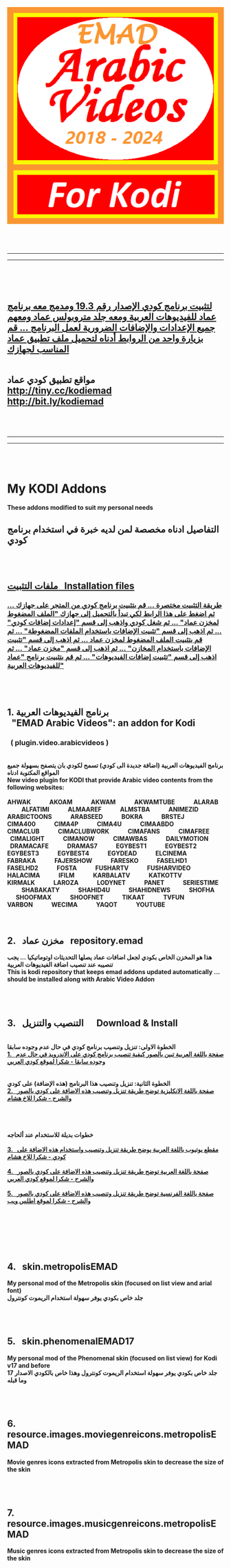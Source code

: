 <b>
<img src="./ADDONS/plugin.video.arabicvideos/icon.png" title="EMAD Arabic Videos">
<br />
<br />
<br />
<br />

<hr />
<hr />

<br />

<br />
<br />

<h2>
<a href="http://tiny.cc/kodiemad">
لتثبيت برنامج كودي الإصدار رقم 19.3 ومدمج معه برنامج عماد للفيديوهات العربية ومعه جلد متروبولس عماد ومعهم جميع الإعدادات والإضافات الضرورية لعمل البرنامج ... قم بزيارة واحد من الروابط أدناه لتحميل ملف تطبيق عماد المناسب لجهازك
</a>
<br />
<br />

مواقع تطبيق كودي عماد
<br />
<a href="http://tiny.cc/kodiemad">http://tiny.cc/kodiemad
<br />
<a href="http://bit.ly/kodiemad">http://bit.ly/kodiemad

</h2>

<br />
<br />

<hr />
<hr />

<br />
<br />

<h1>My KODI Addons</h1>
These addons modified to suit my personal needs
<br />
<h2>
التفاصيل ادناه مخصصة لمن لديه خبرة في استخدام برنامج كودي
</h2>

<br />
<br />

<a href="https://github.com/emadmahdi/KODI/tree/master/INSTALL"><h2>ملفات التثبيت &nbsp; Installation files</h2></a>

<a href="https://github.com/emadmahdi/KODI/tree/master/INSTALL"><h3>طريقة التثبيت مختصرة ... قم بتثبيت برنامج كودي من المتجر على جهازك ... ثم اضغط على هذا الرابط لكي تبدأ بالتحميل إلى جهازك "الملف المضغوط لمخزن عماد" ... ثم شغل كودي واذهب إلى قسم "إعدادات إضافات كودي" ... ثم اذهب إلى قسم "تثبيت الإضافات باستخدام الملفات المضغوطة" ... ثم قم بتثبيت الملف المضغوط لمخزن عماد ... ثم اذهب إلى قسم "تثبيت الإضافات باستخدام المخازن" ... ثم اذهب إلى قسم "مخزن عماد" ... ثم اذهب إلى قسم "تثبيت إضافات الفيديوهات" ... ثم قم بتثبيت برنامج "عماد للفيديوهات العربية"</a>

<br />
<br />
<h2>1. برنامج الفيديوهات العربية <br />
&nbsp; "EMAD Arabic Videos": an addon for Kodi</h2>
<h3>&nbsp; ( plugin.video.arabicvideos )</h3>
<br />
برنامج الفيديوهات العربية (اضافة جديدة الى كودي) تسمح لكودي بان يتصفح بسهولة جميع المواقع المكتوبة ادناه
<br />
New video plugin for KODI that provide Arabic video contents from the following websites:
<br />
<br />
AHWAK &nbsp; &nbsp; &nbsp; &nbsp; &nbsp; &nbsp;  
AKOAM &nbsp; &nbsp; &nbsp; &nbsp; &nbsp; &nbsp;  
AKWAM &nbsp; &nbsp; &nbsp; &nbsp; &nbsp; &nbsp;  
AKWAMTUBE &nbsp; &nbsp; &nbsp; &nbsp; &nbsp; &nbsp;  
ALARAB &nbsp; &nbsp; &nbsp; &nbsp; &nbsp; &nbsp;  
ALFATIMI &nbsp; &nbsp; &nbsp; &nbsp; &nbsp; &nbsp;  
ALMAAREF &nbsp; &nbsp; &nbsp; &nbsp; &nbsp; &nbsp;  
ALMSTBA &nbsp; &nbsp; &nbsp; &nbsp; &nbsp; &nbsp;  
ANIMEZID &nbsp; &nbsp; &nbsp; &nbsp; &nbsp; &nbsp;  
ARABICTOONS &nbsp; &nbsp; &nbsp; &nbsp; &nbsp; &nbsp;  
ARABSEED &nbsp; &nbsp; &nbsp; &nbsp; &nbsp; &nbsp;  
BOKRA &nbsp; &nbsp; &nbsp; &nbsp; &nbsp; &nbsp;  
BRSTEJ &nbsp; &nbsp; &nbsp; &nbsp; &nbsp; &nbsp;  
CIMA400 &nbsp; &nbsp; &nbsp; &nbsp; &nbsp; &nbsp;  
CIMA4P &nbsp; &nbsp; &nbsp; &nbsp; &nbsp; &nbsp;  
CIMA4U &nbsp; &nbsp; &nbsp; &nbsp; &nbsp; &nbsp;  
CIMAABDO &nbsp; &nbsp; &nbsp; &nbsp; &nbsp; &nbsp;  
CIMACLUB &nbsp; &nbsp; &nbsp; &nbsp; &nbsp; &nbsp;  
CIMACLUBWORK &nbsp; &nbsp; &nbsp; &nbsp; &nbsp; &nbsp;  
CIMAFANS &nbsp; &nbsp; &nbsp; &nbsp; &nbsp; &nbsp;  
CIMAFREE &nbsp; &nbsp; &nbsp; &nbsp; &nbsp; &nbsp;  
CIMALIGHT &nbsp; &nbsp; &nbsp; &nbsp; &nbsp; &nbsp;  
CIMANOW &nbsp; &nbsp; &nbsp; &nbsp; &nbsp; &nbsp;  
CIMAWBAS &nbsp; &nbsp; &nbsp; &nbsp; &nbsp; &nbsp;  
DAILYMOTION &nbsp; &nbsp; &nbsp; &nbsp; &nbsp; &nbsp;  
DRAMACAFE &nbsp; &nbsp; &nbsp; &nbsp; &nbsp; &nbsp;  
DRAMAS7 &nbsp; &nbsp; &nbsp; &nbsp; &nbsp; &nbsp;  
EGYBEST1 &nbsp; &nbsp; &nbsp; &nbsp; &nbsp; &nbsp;  
EGYBEST2 &nbsp; &nbsp; &nbsp; &nbsp; &nbsp; &nbsp;  
EGYBEST3 &nbsp; &nbsp; &nbsp; &nbsp; &nbsp; &nbsp;  
EGYBEST4 &nbsp; &nbsp; &nbsp; &nbsp; &nbsp; &nbsp;  
EGYDEAD &nbsp; &nbsp; &nbsp; &nbsp; &nbsp; &nbsp;  
ELCINEMA &nbsp; &nbsp; &nbsp; &nbsp; &nbsp; &nbsp;  
FABRAKA &nbsp; &nbsp; &nbsp; &nbsp; &nbsp; &nbsp;  
FAJERSHOW &nbsp; &nbsp; &nbsp; &nbsp; &nbsp; &nbsp;  
FARESKO &nbsp; &nbsp; &nbsp; &nbsp; &nbsp; &nbsp;  
FASELHD1 &nbsp; &nbsp; &nbsp; &nbsp; &nbsp; &nbsp;  
FASELHD2 &nbsp; &nbsp; &nbsp; &nbsp; &nbsp; &nbsp;  
FOSTA &nbsp; &nbsp; &nbsp; &nbsp; &nbsp; &nbsp;  
FUSHARTV &nbsp; &nbsp; &nbsp; &nbsp; &nbsp; &nbsp;  
FUSHARVIDEO &nbsp; &nbsp; &nbsp; &nbsp; &nbsp; &nbsp;  
HALACIMA &nbsp; &nbsp; &nbsp; &nbsp; &nbsp; &nbsp;  
IFILM &nbsp; &nbsp; &nbsp; &nbsp; &nbsp; &nbsp;  
KARBALATV &nbsp; &nbsp; &nbsp; &nbsp; &nbsp; &nbsp;  
KATKOTTV &nbsp; &nbsp; &nbsp; &nbsp; &nbsp; &nbsp;  
KIRMALK &nbsp; &nbsp; &nbsp; &nbsp; &nbsp; &nbsp;  
LAROZA &nbsp; &nbsp; &nbsp; &nbsp; &nbsp; &nbsp;  
LODYNET &nbsp; &nbsp; &nbsp; &nbsp; &nbsp; &nbsp;  
PANET &nbsp; &nbsp; &nbsp; &nbsp; &nbsp; &nbsp;  
SERIESTIME &nbsp; &nbsp; &nbsp; &nbsp; &nbsp; &nbsp;  
SHABAKATY &nbsp; &nbsp; &nbsp; &nbsp; &nbsp; &nbsp;  
SHAHID4U &nbsp; &nbsp; &nbsp; &nbsp; &nbsp; &nbsp;  
SHAHIDNEWS &nbsp; &nbsp; &nbsp; &nbsp; &nbsp; &nbsp;  
SHOFHA &nbsp; &nbsp; &nbsp; &nbsp; &nbsp; &nbsp;  
SHOOFMAX &nbsp; &nbsp; &nbsp; &nbsp; &nbsp; &nbsp;  
SHOOFNET &nbsp; &nbsp; &nbsp; &nbsp; &nbsp; &nbsp;  
TIKAAT &nbsp; &nbsp; &nbsp; &nbsp; &nbsp; &nbsp;  
TVFUN &nbsp; &nbsp; &nbsp; &nbsp; &nbsp; &nbsp;  
VARBON &nbsp; &nbsp; &nbsp; &nbsp; &nbsp; &nbsp;  
WECIMA &nbsp; &nbsp; &nbsp; &nbsp; &nbsp; &nbsp;  
YAQOT &nbsp; &nbsp; &nbsp; &nbsp; &nbsp; &nbsp;  
YOUTUBE &nbsp; &nbsp; &nbsp; &nbsp; &nbsp; &nbsp;  
 &nbsp; &nbsp; &nbsp; &nbsp; &nbsp; &nbsp;  <br />
<br />
<br />
<h2>2. &nbsp; مخزن عماد &nbsp; repository.emad</h2>
هذا هو المخزن الخاص بكودي لجعل اضافات عماد يصلها التحديثات اوتوماتيكيا ... يجب تنصيبه عند تنصيب اضافة الفيديوهات العربية
<br />
This is kodi repository that keeps emad addons updated automatically ... should be installed along with Arabic Video Addon
<br />
<br />
<br />
<br />
<h2>3. &nbsp; التنصيب والتنزيل &nbsp;&nbsp;&nbsp;&nbsp; Download & Install</h2>
<br />
الخطوة الاولى: تنزيل وتنصيب برنامج كودي في حال عدم وجوده سابقا
<br />
<a href="http://www.kodiarabic.net/2015/09/kodi_22.html">1. &nbsp; صفحة باللغة العربية تبين بالصور كيفية تنصيب برنامج كودي على الاندرويد في حال عدم وجوده سابقا - شكرا لموقع كودي العربي</a>
<br />
<br />
<br />
الخطوة الثانية: تنزيل وتنصيب هذا البرنامج (هذه الإضافة) على كودي
<br />
<a href="http://www.husham.com/new-2018-arabic-videos-kodi-addon">2. &nbsp; صفحة باللغة الانكليزية توضح طريقة تنزيل وتنصيب هذه الاضافة على كودي بالصور والشرح - شكرا للاخ هشام</a>
<br />
<br />
<br />
<br />
<br />
خطوات بديلة للاستخدام عند ألحاجه
<br />
<br />
<a href="http://www.youtube.com/watch?v=0fDi_7l_1Yw">3. &nbsp; مقطع يوتيوب باللغة العربية يوضح طريقة تنزيل وتنصيب واستخدام هذه الاضافة على كودي - شكرا للاخ هشام</a>
<br />
<br />
<a href="http://www.kodiarabic.net/2018/10/arabic-video-kodi.html">4. &nbsp; صفحة باللغة العربية توضح طريقة تنزيل وتنصيب هذه الاضافة على كودي بالصور والشرح - شكرا لموقع كودي العربي</a>
<br />
<br />
<a href="https://atlasweb.net/media-center-installer-arabic-video/">5. &nbsp; صفحة باللغة الفرنسية توضح طريقة تنزيل وتنصيب هذه الاضافة على كودي بالصور والشرح - شكرا لموقع اطلس ويب</a>
<br />
<br />
<br />
<br />
<br />
<br />
<br />
<h2>4. &nbsp; skin.metropolisEMAD</h2>
My personal mod of the Metropolis skin (focused on list view and arial font)
<br />
جلد خاص بكودي يوفر سهولة استخدام الريموت كونترول
<br />
<br />
<br />
<br />
<h2>5. &nbsp; skin.phenomenalEMAD17</h2>
My personal mod of the Phenomenal skin (focused on list view) for Kodi v17 and before
<br />
جلد خاص بكودي يوفر سهولة استخدام الريموت كونترول وهذا خاص بالكودي الاصدار 17 وما قبله
<br />
<br />
<br />
<br />
<h2>6. &nbsp; resource.images.moviegenreicons.metropolisEMAD</h2>
Movie genres icons extracted from Metropolis skin to decrease the size of the skin
<br />
<br />
<br />
<br />
<h2>7. &nbsp; resource.images.musicgenreicons.metropolisEMAD</h2>
Music genres icons extracted from Metropolis skin to decrease the size of the skin
<br />
<br />
<br />
</b>
